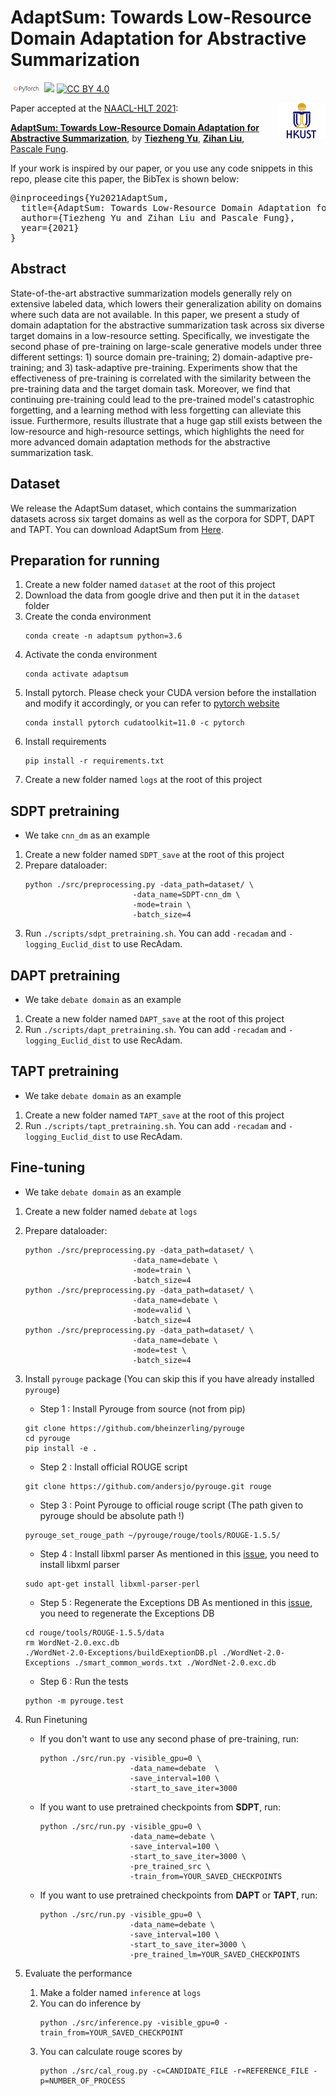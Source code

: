 # AdaptSum: Towards Low-Resource Domain Adaptation for Abstractive Summarization

<img src="image/pytorch-logo-dark.png" width="10%"/> [![](https://img.shields.io/badge/python-3.6+-blue.svg)](https://www.python.org/downloads/) [![CC BY 4.0][cc-by-shield]][cc-by]


<img align="right" src="image/HKUST.jpg" width="15%"/>

[cc-by]: http://creativecommons.org/licenses/by/4.0/
[cc-by-shield]: https://img.shields.io/badge/License-CC%20BY%204.0-lightgrey.svg


Paper accepted at the [NAACL-HLT 2021](https://2021.naacl.org):

**[AdaptSum: Towards Low-Resource Domain Adaptation for Abstractive Summarization](https://arxiv.org/pdf/2103.11332)**, by **[Tiezheng Yu](https://tysonyu.github.io/)**, **[Zihan Liu](https://zliucr.github.io/)**, [Pascale Fung](https://pascale.home.ece.ust.hk).

If your work is inspired by our paper, or you use any code snippets in this repo, please cite this paper, the BibTex is shown below:

<pre>
@inproceedings{Yu2021AdaptSum,
  title={AdaptSum: Towards Low-Resource Domain Adaptation for Abstractive Summarization},
  author={Tiezheng Yu and Zihan Liu and Pascale Fung},
  year={2021}
}
</pre>

## Abstract
State-of-the-art abstractive summarization models generally rely on extensive labeled data, which lowers their generalization ability on domains where such data are not available. In this paper, we present a study of domain adaptation for the abstractive summarization task across six diverse target domains in a low-resource setting. Specifically, we investigate the second phase of pre-training on large-scale generative models under three different settings: 1) source domain pre-training; 2) domain-adaptive pre-training; and 3) task-adaptive pre-training. Experiments show that the effectiveness of pre-training is correlated with the similarity between the pre-training data and the target domain task. Moreover, we find that continuing pre-training could lead to the pre-trained model's catastrophic forgetting, and a learning method with less forgetting can alleviate this issue. Furthermore, results illustrate that a huge gap still exists between the low-resource and high-resource settings, which highlights the need for more advanced domain adaptation methods for the abstractive summarization task.

## Dataset
We release the AdaptSum dataset, which contains the summarization datasets across six target domains as well as the corpora for SDPT, DAPT and TAPT. You can download AdaptSum from [Here](https://drive.google.com/drive/folders/1qdkavIQonTAepkJhGpo3TZpU4LUW44sp?usp=sharing).

## Preparation for running
1. Create a new folder named `dataset` at the root of this project
2. Download the data from google drive and then put it in the `dataset` folder
3. Create the conda environment
    ```
    conda create -n adaptsum python=3.6
    ```
4. Activate the conda environment
    ```
    conda activate adaptsum
    ```
5. Install pytorch. Please check your CUDA version before the installation and modify it accordingly, or you can refer to [pytorch website](https://pytorch.org)
    ```
    conda install pytorch cudatoolkit=11.0 -c pytorch
    ```
6. Install requirements
    ```
    pip install -r requirements.txt
    ```
7. Create a new folder named `logs` at the root of this project
## SDPT pretraining
- We take `cnn_dm` as an example
1. Create a new folder named `SDPT_save` at the root of this project
2. Prepare dataloader:
    ```
    python ./src/preprocessing.py -data_path=dataset/ \
                            -data_name=SDPT-cnn_dm \
                            -mode=train \
                            -batch_size=4
    ```
3. Run `./scripts/sdpt_pretraining.sh`. You can add `-recadam` and `-logging_Euclid_dist` to use RecAdam.

## DAPT pretraining
- We take `debate domain` as an example
1. Create a new folder named `DAPT_save` at the root of this project
2. Run `./scripts/dapt_pretraining.sh`. You can add `-recadam` and `-logging_Euclid_dist` to use RecAdam.

## TAPT pretraining
- We take `debate domain` as an example
1. Create a new folder named `TAPT_save` at the root of this project
2. Run `./scripts/tapt_pretraining.sh`. You can add `-recadam` and `-logging_Euclid_dist` to use RecAdam.

## Fine-tuning
- We take `debate domain` as an example
1. Create a new folder named `debate` at `logs`

2. Prepare dataloader:
    ```
    python ./src/preprocessing.py -data_path=dataset/ \
                            -data_name=debate \
                            -mode=train \
                            -batch_size=4
    python ./src/preprocessing.py -data_path=dataset/ \
                            -data_name=debate \
                            -mode=valid \
                            -batch_size=4
    python ./src/preprocessing.py -data_path=dataset/ \
                            -data_name=debate \
                            -mode=test \
                            -batch_size=4
    ```

3. Install `pyrouge` package (You can skip this if you have already installed `pyrouge`)
    - Step 1 : Install Pyrouge from source (not from pip)
    ```
    git clone https://github.com/bheinzerling/pyrouge
    cd pyrouge
    pip install -e .
    ```
    - Step 2 : Install official ROUGE script
    ```
    git clone https://github.com/andersjo/pyrouge.git rouge
    ```
    - Step 3 : Point Pyrouge to official rouge script (The path given to pyrouge should be absolute path !)
    ```
    pyrouge_set_rouge_path ~/pyrouge/rouge/tools/ROUGE-1.5.5/
    ```
    - Step 4 : Install libxml parser
    As mentioned in this [issue](https://github.com/bheinzerling/pyrouge/issues/27), you need to install libxml parser
    ```
    sudo apt-get install libxml-parser-perl
    ```
    - Step 5 : Regenerate the Exceptions DB
    As mentioned in this [issue](https://github.com/bheinzerling/pyrouge/issues/8), you need to regenerate the Exceptions DB
    ```
    cd rouge/tools/ROUGE-1.5.5/data
    rm WordNet-2.0.exc.db
    ./WordNet-2.0-Exceptions/buildExeptionDB.pl ./WordNet-2.0-Exceptions ./smart_common_words.txt ./WordNet-2.0.exc.db
    ```
    - Step 6 : Run the tests
    ```
    python -m pyrouge.test
    ```

4. Run Finetuning
    - If you don't want to use any second phase of pre-training, run:
        ```
        python ./src/run.py -visible_gpu=0 \
                            -data_name=debate  \
                            -save_interval=100 \
                            -start_to_save_iter=3000
        ```
    - If you want to use pretrained checkpoints from **SDPT**, run:
        ```
        python ./src/run.py -visible_gpu=0 \
                            -data_name=debate \
                            -save_interval=100 \
                            -start_to_save_iter=3000 \
                            -pre_trained_src \
                            -train_from=YOUR_SAVED_CHECKPOINTS
        ```
    - If you want to use pretrained checkpoints from **DAPT** or **TAPT**, run:
        ```
        python ./src/run.py -visible_gpu=0 \
                            -data_name=debate \
                            -save_interval=100 \
                            -start_to_save_iter=3000 \
                            -pre_trained_lm=YOUR_SAVED_CHECKPOINTS
        ```

5. Evaluate the performance
    1) Make a folder named `inference` at `logs`
    2) You can do inference by
        ```
        python ./src/inference.py -visible_gpu=0 -train_from=YOUR_SAVED_CHECKPOINT
        ```
    3) You can calculate rouge scores by
        ```
        python ./src/cal_roug.py -c=CANDIDATE_FILE -r=REFERENCE_FILE -p=NUMBER_OF_PROCESS
        ```
